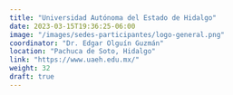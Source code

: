 ```yaml
---
title: "Universidad Autónoma del Estado de Hidalgo"
date: 2023-03-15T19:36:25-06:00
image: "/images/sedes-participantes/logo-general.png"
coordinator: "Dr. Edgar Olguín Guzmán" 
location: "Pachuca de Soto, Hidalgo"
link: "https://www.uaeh.edu.mx/"
weight: 32
draft: true
---
```


